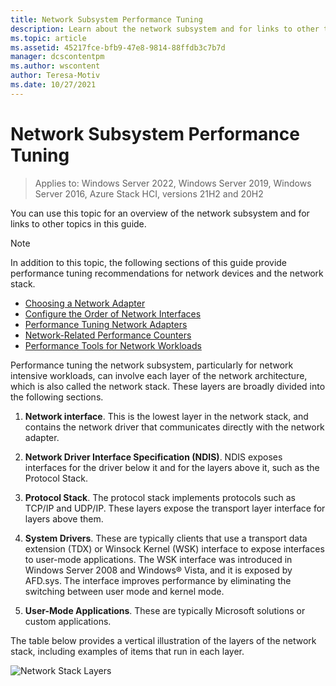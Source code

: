 ```yaml
---
title: Network Subsystem Performance Tuning
description: Learn about the network subsystem and for links to other topics in this guide.
ms.topic: article
ms.assetid: 45217fce-bfb9-47e8-9814-88ffdb3c7b7d
manager: dcscontentpm
ms.author: wscontent
author: Teresa-Motiv
ms.date: 10/27/2021
---
```


# Network Subsystem Performance Tuning

>Applies to: Windows Server 2022, Windows Server 2019, Windows Server 2016, Azure Stack HCI, versions 21H2 and 20H2

You can use this topic for an overview of the network subsystem and for links to other topics in this guide.

>[!NOTE]
>In addition to this topic, the following sections of this guide provide performance tuning recommendations for network devices and the network stack.
> - [Choosing a Network Adapter](net-sub-choose-nic.md)
> - [Configure the Order of Network Interfaces](net-sub-interface-metric.md)
> - [Performance Tuning Network Adapters](net-sub-performance-tuning-nics.md)
> - [Network-Related Performance Counters](net-sub-performance-counters.md)
> - [Performance Tools for Network Workloads](net-sub-performance-tools.md)

Performance tuning the network subsystem, particularly for network intensive workloads, can involve each layer of the network architecture, which is also called the network stack. These layers are broadly divided into the following sections.

1. **Network interface**. This is the lowest layer in the network stack, and contains the network driver that communicates directly with the network adapter.

2. **Network Driver Interface Specification (NDIS)**. NDIS exposes interfaces for the driver below it and for the layers above it, such as the Protocol Stack.

3. **Protocol Stack**. The protocol stack implements protocols such as TCP/IP and UDP/IP. These layers expose the transport layer interface for layers above them.

4. **System Drivers**. These are typically clients that use a transport data extension (TDX) or Winsock Kernel (WSK) interface to expose interfaces to user-mode applications. The WSK interface was introduced in Windows Server 2008 and Windows&reg; Vista, and it is exposed by AFD.sys. The interface improves performance by eliminating the switching between user mode and kernel mode.

5. **User-Mode Applications**. These are typically Microsoft solutions or custom applications.

The table below provides a vertical illustration of the layers of the network stack, including examples of items that run in each layer.

![Network Stack Layers](../../media/Network-Subsystem/network-layers.jpg)

